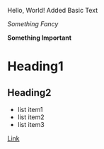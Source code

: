 Hello, World!
Added Basic Text

*Something Fancy*

**Something Important**

# Heading1

## Heading2

- list item1
- list item2
- list item3

[Link](https://tysprouse.github.io/cse15l-lab-reports/)


